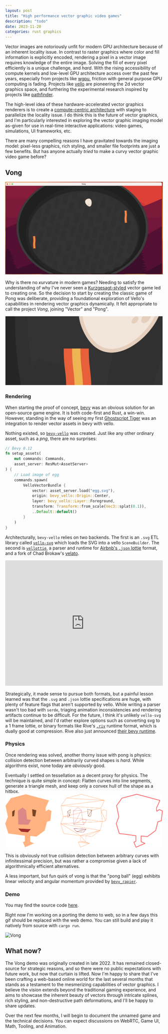 ```yaml
---
layout: post
title: "High performance vector graphic video games"
description: "todo"
date: 2023-11-20
categories: rust graphics
---
```


Vector images are notoriously unfit for modern GPU architecture because of an inherent locality issue. In contrast to raster graphics where color and fill information is explicitly encoded, rendering a pixel in a vector image requires knowledge of the entire image. Solving the fill of every pixel efficiently is a unique challenge, and *hard*. With the rising accessibility of compute kernels and low-level GPU architecture access over the past few years, especially from projects like [wgpu](https://wgpu.rs/), friction with general purpose GPU computing is fading. Projects like [vello](https://github.com/linebender/vello) are pioneering the 2d vector graphics space, and furthering the experimental research inspired by projects like [pathfinder](https://github.com/servo/pathfinder).

The high-level idea of these hardware-accelerated vector graphics renderers is to create a [compute-centric architecture](https://raphlinus.github.io/rust/graphics/gpu/2020/06/12/sort-middle.html) with staging to parallelize the locality issue. I do think this is the future of vector graphics, and I'm particularly interested in exploring the vector graphic imaging model as-given for use in real-time interactive applications: video games, simulations, UI frameworks, etc.

There are many compelling reasons I have gravitated towards the imaging model: pixel-less graphics, rich styling, and smaller file footprints are just a few benefits. But has anyone actually *tried* to make a curvy vector graphic video game before?

## Vong

![Vong](/assets/vong.png)

Why is there no *κ*urvature in modern games? Needing to satisfy the understanding of why I've never seen a [Kurzgesagt-styled](https://www.behance.net/kurzgesagt) vector game led to creating one. So the decision to start by creating the classic game of Pong was deliberate, providing a foundational exploration of Vello's capabilities in rendering vector graphics dynamically. It felt appropriate to call the project *Vong*, joining "Vector" and "Pong".

![Vong Closeup](/assets/vong-closeup.png)

### Rendering

When starting the proof of concept, [bevy](https://bevyengine.org/) was an obvious solution for an open-source game engine. It is both code-first and Rust, a win-win. However, standing in the way of seeing my first [Ghostscript Tiger](https://commons.wikimedia.org/wiki/File:Ghostscript_tiger_(original_background).svg) was an integration to render vector assets in bevy with vello.

Nothing existed, so [`bevy-vello`](https://github.com/vectorgameexperts/bevy-vello) was created. Just like any other ordinary asset, such as a *png*, there are no surprises:

```rust
// Bevy 0.12
fn setup_assets(
    mut commands: Commands,
    asset_server: ResMut<AssetServer>
) {
    // Load image of egg
    commands.spawn(
        VelloVectorBundle {
            vector: asset_server.load("egg.svg"),
            origin: bevy_vello::Origin::Center,
            layer: bevy_vello::Layer::Foreground,
            transform: Transform::from_scale(Vec3::splat(0.1)),
            ..Default::default()
        }
    )
}
```

Architecturally, `bevy-vello` relies on two backends. The first is an `.svg` ETL library called [`vello-svg`](https://github.com/vectorgameexperts/vello-svg) which loads the SVG into a vello `SceneBuilder`. The second is [`vellottie`](https://github.com/vectorgameexperts/vellottie), a parser and runtime for [Airbnb's `.json` lottie](https://airbnb.io/lottie/) format, and a fork of Chad Brokaw's [velato](https://github.com/linebender/velato).

<iframe width="100%" height="400" src="http://www.youtube.com/embed/hNu5oF18j5g" frameborder="0" allowfullscreen></iframe>

Strategically, it made sense to pursue both formats, but a painful lesson learned was that the `.svg` and `.json` lottie specifications are huge, with plenty of feature flags that aren't supported by vello. While writing a parser wasn't too bad with `serde`, triaging animation inconsistencies and rendering artifacts continue to be difficult. For the future, I think it's unlikely `vello-svg` will be maintained, and I'd rather explore options such as converting svg to a 1 frame lottie, or binary formats like Rive's [`.riv`](https://help.rive.app/runtimes/advanced_topics/format) runtime format, which is dually good at compression. Rive also just announced [their bevy runtime](https://github.com/rive-app/rive-bevy).

### Physics

Once rendering was solved, another thorny issue with pong is physics: collision detection between arbitrarily curved shapes is *hard*. While algorithms exist, none today are *obviously* good.

Eventually I settled on tessellation as a decent proxy for physics. The technique is quite simple in concept: Flatten curves into line segments, generate a triangle mesh, and keep only a convex hull of the shape as a hitbox.
![Tessellation](/assets/Tessellation.svg)

This is obviously not true collision detection between arbitrary curves with infinitessimal precision, but was rather a compromise given a lack of algorithmically efficient alternatives.

A less important, but fun quirk of vong is that the "pong ball" (egg) exhibits linear velocity and angular momentum provided by [`bevy_rapier`](https://rapier.rs/).

### Demo

You may find the source code [here](https://github.com/simbleau/vong).

Right now I'm working on a porting the demo to web, so in a few days this gif should be replaced with the web demo. You can still build and play it natively from source with `cargo run`.

![Vong](https://user-images.githubusercontent.com/48108917/220213333-9490b8f5-56f7-42e2-a26e-b73bd387e24e.gif)

## What now?

The Vong demo was originally created in late 2022. It has remained closed-source for strategic reasons, and so there were no public expectations with future work, but now that curtain is lifted. Now I'm happy to share that I've been crafting a web-based online world for the last several months that stands as a testament to the mesmerizing capabilities of vector graphics. I believe the vision extends beyond the traditional gaming experience, and aims to showcase the inherent beauty of vectors through intricate splines, rich styling, and non-destructive path deformations, and I'll be happy to share updates.

Over the next few months, I will begin to document the unnamed game and the technical decisions. You can expect discussions on WebRTC, Game UI, Math, Tooling, and Animation.
